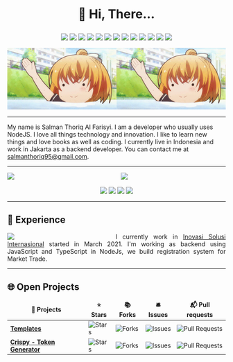 # <p align="center">:wave: Hi, There...</p>

<p align="center">
  <img src="https://img.shields.io/badge/VisualStudioCode-brightgreen?style=for-the-badge&logo=Visual+Studio+Code&logoColor=white">
  <img src="https://img.shields.io/badge/JavaScript-brightgreen?style=for-the-badge&logo=JavaScript&logoColor=white">
  <img src="https://img.shields.io/badge/NodeJs-brightgreen?style=for-the-badge&logo=nodedotjs&logoColor=white">
  <img src="https://img.shields.io/badge/TypeScript-brightgreen?style=for-the-badge&logo=typescript&logoColor=white">
  <img src="https://img.shields.io/badge/mysql-brightgreen?style=for-the-badge&logo=mysql&logoColor=white">
  <img src="https://img.shields.io/badge/html-brightgreen?style=for-the-badge&logo=html5&logoColor=white">
  <img src="https://img.shields.io/badge/css-brightgreen?style=for-the-badge&logo=css3&logoColor=white">
  <img src="https://img.shields.io/badge/bootstrap-brightgreen?style=for-the-badge&logo=bootstrap&logoColor=white">
  <img src="https://img.shields.io/badge/docker-brightgreen?style=for-the-badge&logo=docker&logoColor=white">
  <img src="https://img.shields.io/badge/git-brightgreen?style=for-the-badge&logo=git&logoColor=white">
  <a href="https://github.com/salmanthoriq95"><img src="https://img.shields.io/badge/Github-brightgreen?style=for-the-badge&logo=github&logoColor=white"></a>
<a href="https://gitlab.com/salmanthoriq95"><img src="https://img.shields.io/badge/Github-brightgreen?style=for-the-badge&logo=gitlab&logoColor=white"></a>
  <img src="https://img.shields.io/badge/codefactor-brightgreen?style=for-the-badge&logo=codefactor&logoColor=white">
</p>

<img width="50%" align="left" src="./public/img/waving-hand-anime.gif"> 
<img width="50%" src="./public/img/waving-hand-anime.gif"> 

---

My name is Salman Thoriq Al Farisyi. I am a developer who usually uses NodeJS. I love all things technology and innovation. I like to learn new things and love books as well as coding. I currently live in Indonesia and work in Jakarta as a backend developer. You can contact me at salmanthoriq95@gmail.com.

---

<img width="52%" align="left" src ="https://github-readme-stats.vercel.app/api?username=salmanthoriq95&show_icons=true&theme=vue-dark&hide_border=true">
<img width="43%" src="https://github-readme-stats.vercel.app/api/top-langs/?username=salmanthoriq95&show_icons=true&theme=vue-dark&layout=compact&hide_border=true">

</p>
<p align="center">
<a href="https://web.facebook.com/salmanthoriq95"><img src="https://img.shields.io/badge/Facebook-brightgreen?style=for-the-badge&logo=facebook&logoColor=white"></a>
<a href="https://twitter.com/far_is_man"><img src="https://img.shields.io/badge/Twitter-brightgreen?style=for-the-badge&logo=twitter&logoColor=white"></a>
<a href="mailto:salmanthoriq95@gmail.com"><img src="https://img.shields.io/badge/Gmail-brightgreen?style=for-the-badge&logo=gmail&logoColor=white"></a>
<a href="https://www.linkedin.com/in/salmanthoriq95/"><img src="https://img.shields.io/badge/Linkedin-brightgreen?style=for-the-badge&logo=linkedin&logoColor=white"></a>
</p>

---

## :briefcase: Experience

<img width="250" align="left" src="https://www.inovasisolusi.com/wp-content/uploads/2019/05/Logo-9-1.png">
<p align="justify">
I currently work in <a href="https://www.inovasisolusi.com/">Inovasi Solusi Internasional</a> started in March 2021. 
I'm working as backend using JavaScript and TypeScript in NodeJs, we build registration system for Market Trade.
</p>

---

## :globe_with_meridians: Open Projects

<div align="center">
<table>
  <thead align="center">
    <tr border: none;>
      <td><b>🎁 Projects</b></td>
      <td><b>⭐ Stars</b></td>
      <td><b>📚 Forks</b></td>
      <td><b>🛎 Issues</b></td>
      <td><b>📬 Pull requests</b></td>
    </tr>
  </thead>
  <tbody>
    <tr>
      <td><a href="https://github.com/salmanthoriq95/templates"><b>Templates</b></a></td>
      <td><img alt="Stars" src="https://img.shields.io/github/stars/salmanthoriq95/templates?style=flat-square&labelColor=343b41"/></td>
      <td><img alt="Forks" src="https://img.shields.io/github/forks/salmanthoriq95/templates?style=flat-square&labelColor=343b41"/></td>
      <td><img alt="Issues" src="https://img.shields.io/github/issues/salmanthoriq95/templates?style=flat-square&labelColor=343b41"/></td>
      <td><img alt="Pull Requests" src="https://img.shields.io/github/issues-pr/salmanthoriq95/templates?style=flat-square&labelColor=343b41"/></td>
    </tr>
	  <tr>
      <td><a href="https://github.com/salmanthoriq95/crispy"><b>Crispy - Token Generator</b></a></td>
      <td><img alt="Stars" src="https://img.shields.io/github/stars/salmanthoriq95/crispy?style=flat-square&labelColor=343b41"/></td>
      <td><img alt="Forks" src="https://img.shields.io/github/forks/salmanthoriq95/crispy?style=flat-square&labelColor=343b41"/></td>
      <td><img alt="Issues" src="https://img.shields.io/github/issues/salmanthoriq95/crispy?style=flat-square&labelColor=343b41"/></td>
      <td><img alt="Pull Requests" src="https://img.shields.io/github/issues-pr/salmanthoriq95/crispy?style=flat-square&labelColor=343b41"/></td>
    </tr>
  </tbody>
</table>
</div>
